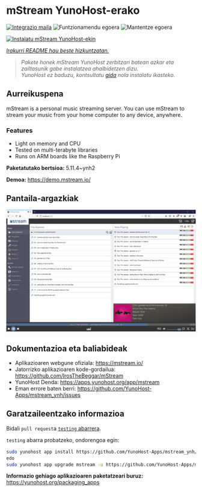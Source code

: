 <!--
Ohart ongi: README hau automatikoki sortu da <https://github.com/YunoHost/apps/tree/master/tools/readme_generator>ri esker
EZ editatu eskuz.
-->

# mStream YunoHost-erako

[![Integrazio maila](https://dash.yunohost.org/integration/mstream.svg)](https://dash.yunohost.org/appci/app/mstream) ![Funtzionamendu egoera](https://ci-apps.yunohost.org/ci/badges/mstream.status.svg) ![Mantentze egoera](https://ci-apps.yunohost.org/ci/badges/mstream.maintain.svg)

[![Instalatu mStream YunoHost-ekin](https://install-app.yunohost.org/install-with-yunohost.svg)](https://install-app.yunohost.org/?app=mstream)

*[Irakurri README hau beste hizkuntzatan.](./ALL_README.md)*

> *Pakete honek mStream YunoHost zerbitzari batean azkar eta zailtasunik gabe instalatzea ahalbidetzen dizu.*  
> *YunoHost ez baduzu, kontsultatu [gida](https://yunohost.org/install) nola instalatu ikasteko.*

## Aurreikuspena

mStream is a personal music streaming server. You can use mStream to stream your music from your home computer to any device, anywhere.

### Features

- Light on memory and CPU
- Tested on multi-terabyte libraries
- Runs on ARM boards like the Raspberry Pi


**Paketatutako bertsioa:** 5.11.4~ynh2

**Demoa:** <https://demo.mstream.io/>

## Pantaila-argazkiak

![mStream(r)en pantaila-argazkia](./doc/screenshots/mstreamv5.png)

## Dokumentazioa eta baliabideak

- Aplikazioaren webgune ofiziala: <https://mstream.io/>
- Jatorrizko aplikazioaren kode-gordailua: <https://github.com/IrosTheBeggar/mStream>
- YunoHost Denda: <https://apps.yunohost.org/app/mstream>
- Eman errore baten berri: <https://github.com/YunoHost-Apps/mstream_ynh/issues>

## Garatzaileentzako informazioa

Bidali `pull request`a [`testing` abarrera](https://github.com/YunoHost-Apps/mstream_ynh/tree/testing).

`testing` abarra probatzeko, ondorengoa egin:

```bash
sudo yunohost app install https://github.com/YunoHost-Apps/mstream_ynh/tree/testing --debug
edo
sudo yunohost app upgrade mstream -u https://github.com/YunoHost-Apps/mstream_ynh/tree/testing --debug
```

**Informazio gehiago aplikazioaren paketatzeari buruz:** <https://yunohost.org/packaging_apps>

